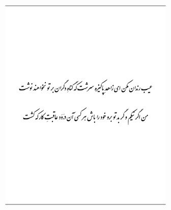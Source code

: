 <table align="center">
<tr>
<td style="background-color:white;">
  <img src="https://github.com/moeinmiadi/moeinmiadi/blob/main/Hafez_Shirazi.png" width="600">
</td>
</tr>
</table>
